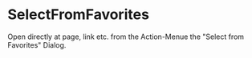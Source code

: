 # SelectFromFavorites
Open directly at page, link etc. from the Action-Menue the "Select from Favorites" Dialog.